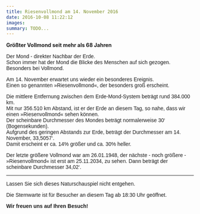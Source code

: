 ```yaml
---
title: Riesenvollmond am 14. November 2016
date: 2016-10-08 11:22:12
images: 
summary: TODO...
---
```

__Größter Vollmond seit mehr als 68 Jahren__

<span face="Arial, sans-serif" style="font-family: Arial, sans-serif;">Der Mond - d</span><span face="Arial, sans-serif" style="font-family: Arial, sans-serif;">irekter Nachbar der Erde.  
Schon immer hat der Mond die Blicke des Menschen auf sich gezogen.  
Besonders bei Vollmond.  
</span>

<span face="Arial, sans-serif" style="font-family: Arial, sans-serif;"></span><span style="font-family: Arial, sans-serif;">Am 14. November erwartet uns wieder ein besonderes Ereignis.  
</span><span style="font-family: Arial, sans-serif;">Einen so genannten <span face="Arial, sans-serif">»</span><span face="Arial, sans-serif">Riesen</span><span>vollmond</span><span face="Arial, sans-serif">«,</span> der besonders groß erscheint.</span>

<span face="Arial, sans-serif" style="font-family: Arial, sans-serif;">Die mittlere Entfernung zwischen dem Erde-Mond-System beträgt rund 384.000 km.  
</span><span face="Arial, sans-serif" style="font-family: Arial, sans-serif;"><span face="Arial, sans-serif">Mit nur 356.510 km Abstand, ist er der Erde an diesem Tag, so nahe, dass wir einen <span face="Arial, sans-serif">»</span><span face="Arial, sans-serif">Riesen</span>vollmond<span face="Arial, sans-serif">«</span> sehen können.  
</span></span><span face="Arial, sans-serif" style="font-family: Arial, sans-serif;">Der scheinbare Durchmesser des Mondes beträgt normalerweise 30‘ (Bogensekunden).  
</span><span face="Arial, sans-serif" style="font-family: Arial, sans-serif;">Aufgrund des geringen Abstands zur Erde, beträgt der Durchmesser am 14. November, 33,5057‘.   
</span><span face="Arial, sans-serif" style="font-family: Arial, sans-serif;">Damit erscheint er ca. 14% größer und ca. 30% heller.</span>

<span face="Arial, sans-serif" style="font-family: Arial, sans-serif;">Der letzte größere Vollmond war am 26.01.1948, der nächste - noch größere - <span face="Arial, sans-serif">»</span><span face="Arial, sans-serif">Riesen</span><span>vollmond</span><span face="Arial, sans-serif">«</span> ist erst am 25.11.2034, zu sehen. Dann beträgt der scheinbare Durchmesser 34,02‘.</span>

---

<span face="Arial, sans-serif" style="font-family: Arial, sans-serif;">Lassen Sie sich dieses Naturschauspiel nicht entgehen.</span>

<span face="Arial, sans-serif" style="font-family: Arial, sans-serif;">Die Sternwarte ist für Besucher an diesem Tag ab 18:30 Uhr geöffnet.</span>

__<span face="Arial, sans-serif" style="font-family: Arial, sans-serif;">Wir freuen uns auf Ihren Besuch!</span>__